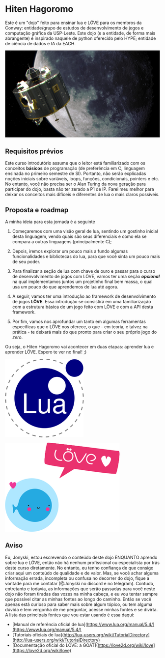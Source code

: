 # Hiten Hagoromo

Este é um "dojo" feito para ensinar lua e LÖVE para os membros da Conway: entidade/grupo de estudos de desenvolvimento de jogos e computação gráfica da USP-Leste. Este dojo (e a entidade, de forma mais abrangente) é inspirado naquele de python oferecido pelo HYPE; entidade de ciência de dados e IA da EACH.

![Hiten Hagoromo, a Sonda Lunar](./assets/Hiten_Hagoromo.jpg)

## Requisitos prévios

Este curso introdutório assume que o leitor está familiarizado com os conceitos **básicos** de programação (de preferência em C, linguagem ensinada no primeiro semestre de SI). Portanto, não serão explicadas noções iniciais sobre variáveis, loops, funções, condicionais, pointers e etc. No entanto, você não precisa ser o Alan Turing da nova geração para participar do dojo, basta não ter zerado a P1 de IP. Farei meu melhor para deixar os conceitos mais difíceis e diferentes de lua o mais claros possíveis.

## Proposta e roadmap

A minha ideia para esta jornada é a seguinte

1. Começaremos com uma visão geral de lua, sentindo um gostinho inicial desta linguagem, vendo quais são seus diferenciais e como ela se compara a outras linguagens (principalmente C);

2. Depois, iremos explorar um pouco mais a fundo algumas funcionalidades e bibliotecas do lua, para que você sinta um pouco mais de seu poder.

3. Para finalizar a seção de lua com chave de ouro e passar para o curso de desenvolvimento de jogos com LÖVE, vamos ter uma seção **_opcional_** na qual implementamos juntos um projetinho final bem massa, o qual usa um pouco do que aprendemos de lua até agora.

4. A seguir, vamos ter uma introdução ao framework de desenvolvimento de jogos **LÖVE**. Essa introdução se consistirá em uma familiarização com a estrutura básica de um jogo feito com LÖVE e com a API desta framework.

5. Por fim, vamos nos aprofundar um tanto em algumas ferramentas específicas que o LÖVE nos oferece, o que - em teoria, e talvez na prática - te deixará mais do que pronto para criar o seu próprio jogo do _zero_.

Ou seja, o Hiten Hagoromo vai acontecer em duas etapas: aprender lua e aprender LÖVE. Espero te ver no final! ;)

![Logo do Lua](./assets/Lua_logo.png)

![Logo do LOVE2D](./assets/Love2d_logo.png)

## Aviso

Eu, Jonyski, estou escrevendo o conteúdo deste dojo ENQUANTO aprendo sobre lua e LÖVE, então não há nenhum profissional ou especialista por trás deste curso diretamente. No entanto, eu tenho confiança de que consigo criar aqui um conteúdo de qualidade e de valor. Mas, se você achar alguma informação errada, incompleta ou confusa no decorrer do dojo, fique a vontade para me contatar (@Jonyski no discord e no telegram). Contudo, entretanto e todavia, as informações que serão passadas para você neste dojo não foram tiradas das vozes na minha cabeça, e eu vou tentar sempre que possível citar as minhas fontes ao longo do caminho. Então se você apenas está curioso para saber mais sobre algum tópico, ou tem alguma dúvida e tem vergonha de me perguntar, acesse minhas fontes e se divirta. A lista das principais fontes que vou estar usando é essa daqui:

- [Manual de referência oficial de lua](https://www.lua.org/manual/5.4/](https://www.lua.org/manual/5.4/)
- [Tutoriais oficiais de lua](http://lua-users.org/wiki/TutorialDirectory](http://lua-users.org/wiki/TutorialDirectory)
- [Documentação oficial do LÖVE: a GOAT](https://love2d.org/wiki/love](https://love2d.org/wiki/love)